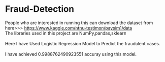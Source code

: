 # Fraud-Detection
People who are interested in running this can download the dataset from here>>>
https://www.kaggle.com/ntnu-testimon/paysim1/data
<br>The libraries used in this project are NumPy,pandas,sklearn </br>
<br>Here I have Used Logistic Regression Model to Predict the fraudulent cases.</br>
<br>I have achieved 0.9988762490923551 accuray using this model.</br>
